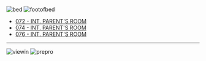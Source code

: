 ![bed][]
![footofbed][]

* [072 - INT. PARENT'S ROOM](072-INT.ParentsRoom.md)
* [074 - INT. PARENT'S ROOM](074-INT.ParentsRoom--COMBINEDW072--.md)
* [076 - INT. PARENT'S ROOM](076-INT.ParentsRoom--COMBINEDW072--.md)

----

![viewin][]
![prepro][]

[bed]:  /MadeMeDoIt/images/ParentsRoom1.JPG
[footofbed]:  /MadeMeDoIt/images/ParentsRoom2.JPG
[prepro]:  /MadeMeDoIt/images/ParentsRoomPrePro.JPG
[viewin]:  /MadeMeDoIt/images/ParentsRoomViewIn.JPG
